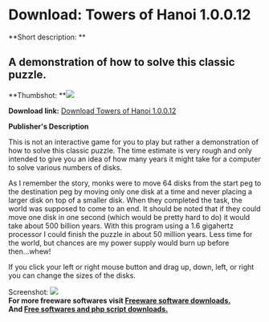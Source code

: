 # Download: Towers of Hanoi 1.0.0.12

**Short description: **

## A demonstration of how to solve this classic puzzle.

  
**Thumbshot: **![](http://www.freewarefiles.com/screenshot/towersofhanoi_md.jpg)   
  
**Download link:** [Download Towers of Hanoi 1.0.0.12](http://freesoftwares.boysofts.com/Towers-of-Hanoi_program_97096.html)  
  

**Publisher's Description**  
  

This is not an interactive game for you to play but rather a demonstration of
how to solve this classic puzzle. The time estimate is very rough and only
intended to give you an idea of how many years it might take for a computer to
solve various numbers of disks.

As I remember the story, monks were to move 64 disks from the start peg to the
destination peg by moving only one disk at a time and never placing a larger
disk on top of a smaller disk. When they completed the task, the world was
supposed to come to an end. It should be noted that if they could move one
disk in one second (which would be pretty hard to do) it would take about 500
billion years. With this program using a 1.6 gigahertz processor I could
finish the puzzle in about 50 million years. Less time for the world, but
chances are my power supply would burn up before then...whew!

If you click your left or right mouse button and drag up, down, left, or right
you can change the sizes of the disks.

  
  
Screenshot: ![](http://www.freewarefiles.com/screenshot/towersofhanoi.jpg)  
**For more freeware softwares visit [Freeware software downloads.](http://freesoftwares.boysofts.com/)**   
**And [Free softwares and php script downloads.](http://www.boysofts.com/)**

